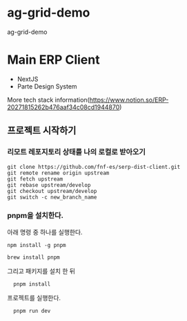 # ag-grid-demo

ag-grid-demo

# Main ERP Client

- NextJS
- Parte Design System

More tech stack information(https://www.notion.so/ERP-20271815262b476aaf34c08cd1944870)

## 프로젝트 시작하기

### 리모트 레포지토리 상태를 나의 로컬로 받아오기

```
git clone https://github.com/fnf-es/serp-dist-client.git
git remote rename origin upstream
git fetch upstream
git rebase upstream/develop
git checkout upstream/develop
git switch -c new_branch_name
```

### pnpm을 설치한다.

아래 명령 중 하나를 실행한다.

```
npm install -g pnpm
```

```
brew install pnpm
```

그리고 패키지를 설치 한 뒤

```
  pnpm install
```

프로젝트를 실행한다.

```
  pnpm run dev
```
